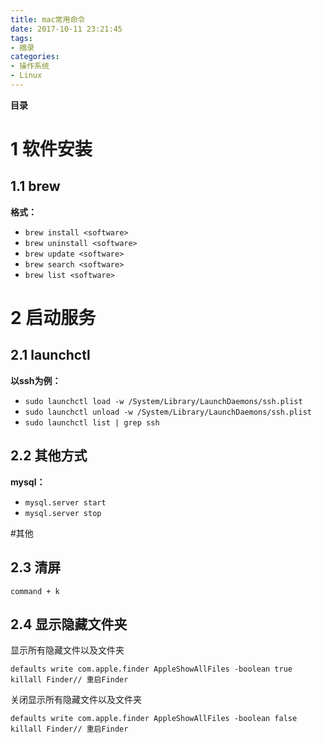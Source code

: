 ```yaml
---
title: mac常用命令
date: 2017-10-11 23:21:45
tags: 
- 摘录
categories: 
- 操作系统
- Linux
---
```


__目录__

<!-- toc -->
<!--more-->

# 1 软件安装

## 1.1 brew

__格式：__

* `brew install <software>`
* `brew uninstall <software>`
* `brew update <software>`
* `brew search <software>`
* `brew list <software>`

# 2 启动服务

## 2.1 launchctl

__以ssh为例：__

* `sudo launchctl load -w /System/Library/LaunchDaemons/ssh.plist`
* `sudo launchctl unload -w /System/Library/LaunchDaemons/ssh.plist`
* `sudo launchctl list | grep ssh`

## 2.2 其他方式

__mysql：__

* `mysql.server start`
* `mysql.server stop`

#其他

## 2.3 清屏

`command + k`

## 2.4 显示隐藏文件夹

显示所有隐藏文件以及文件夹
```
defaults write com.apple.finder AppleShowAllFiles -boolean true 
killall Finder// 重启Finder
```

关闭显示所有隐藏文件以及文件夹
```
defaults write com.apple.finder AppleShowAllFiles -boolean false
killall Finder// 重启Finder
```
